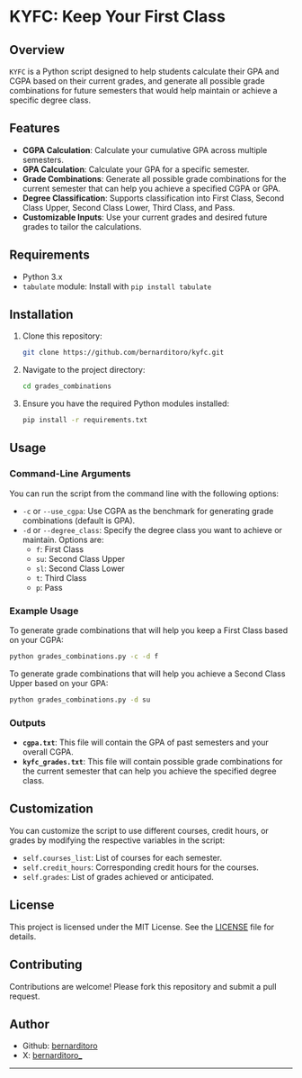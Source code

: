 # KYFC: Keep Your First Class

## Overview

`KYFC` is a Python script designed to help students calculate their GPA and CGPA based on their current grades, and generate all possible grade combinations for future semesters that would help maintain or achieve a specific degree class.

## Features

- **CGPA Calculation**: Calculate your cumulative GPA across multiple semesters.
- **GPA Calculation**: Calculate your GPA for a specific semester.
- **Grade Combinations**: Generate all possible grade combinations for the current semester that can help you achieve a specified CGPA or GPA.
- **Degree Classification**: Supports classification into First Class, Second Class Upper, Second Class Lower, Third Class, and Pass.
- **Customizable Inputs**: Use your current grades and desired future grades to tailor the calculations.

## Requirements

- Python 3.x
- `tabulate` module: Install with `pip install tabulate`

## Installation

1. Clone this repository:
    ```bash
    git clone https://github.com/bernarditoro/kyfc.git
    ```
2. Navigate to the project directory:
    ```bash
    cd grades_combinations
    ```
3. Ensure you have the required Python modules installed:
    ```bash
    pip install -r requirements.txt
    ```

## Usage

### Command-Line Arguments

You can run the script from the command line with the following options:

- `-c` or `--use_cgpa`: Use CGPA as the benchmark for generating grade combinations (default is GPA).
- `-d` or `--degree_class`: Specify the degree class you want to achieve or maintain. Options are:
  - `f`: First Class
  - `su`: Second Class Upper
  - `sl`: Second Class Lower
  - `t`: Third Class
  - `p`: Pass

### Example Usage

To generate grade combinations that will help you keep a First Class based on your CGPA:

```bash
python grades_combinations.py -c -d f
```

To generate grade combinations that will help you achieve a Second Class Upper based on your GPA:

```bash
python grades_combinations.py -d su
```

### Outputs

- **`cgpa.txt`**: This file will contain the GPA of past semesters and your overall CGPA.
- **`kyfc_grades.txt`**: This file will contain possible grade combinations for the current semester that can help you achieve the specified degree class.

## Customization

You can customize the script to use different courses, credit hours, or grades by modifying the respective variables in the script:

- `self.courses_list`: List of courses for each semester.
- `self.credit_hours`: Corresponding credit hours for the courses.
- `self.grades`: List of grades achieved or anticipated.

## License

This project is licensed under the MIT License. See the [LICENSE](LICENSE) file for details.

## Contributing

Contributions are welcome! Please fork this repository and submit a pull request.

## Author

- Github: [bernarditoro](https://github.com/bernarditoro)
- X: [bernarditoro_](https://x.com/bernarditoro_)

---